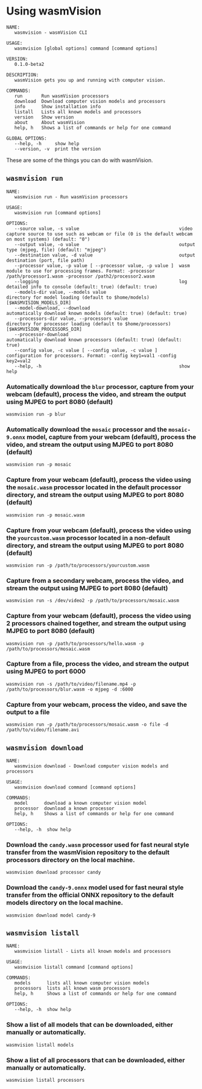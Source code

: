 # Using wasmVision

```
NAME:
   wasmvision - wasmVision CLI

USAGE:
   wasmvision [global options] command [command options]

VERSION:
   0.1.0-beta2

DESCRIPTION:
   wasmVision gets you up and running with computer vision.

COMMANDS:
   run       Run wasmVision processors
   download  Download computer vision models and processors
   info      Show installation info
   listall   Lists all known models and processors
   version   Show version
   about     About wasmVision
   help, h   Shows a list of commands or help for one command

GLOBAL OPTIONS:
   --help, -h     show help
   --version, -v  print the version
```

These are some of the things you can do with wasmVision.

## `wasmvision run`

```shell
NAME:
   wasmvision run - Run wasmVision processors

USAGE:
   wasmvision run [command options]

OPTIONS:
   --source value, -s value                                     video capture source to use such as webcam or file (0 is the default webcam on most systems) (default: "0")
   --output value, -o value                                     output type (mjpeg, file) (default: "mjpeg")
   --destination value, -d value                                output destination (port, file path)
   --processor value, -p value [ --processor value, -p value ]  wasm module to use for processing frames. Format: -processor /path/processor1.wasm -processor /path2/processor2.wasm
   --logging                                                    log detailed info to console (default: true) (default: true)
   --models-dir value, --models value                           directory for model loading (default to $home/models) [$WASMVISION_MODELS_DIR]
   --model-download, --download                                 automatically download known models (default: true) (default: true)
   --processors-dir value, --processors value                   directory for processor loading (default to $home/processors) [$WASMVISION_PROCESSORS_DIR]
   --processor-download                                         automatically download known processors (default: true) (default: true)
   --config value, -c value [ --config value, -c value ]        configuration for processors. Format: -config key1=val1 -config key2=val2
   --help, -h                                                   show help
```

### Automatically download the `blur` processor, capture from your webcam (default), process the video, and stream the output using MJPEG to port 8080 (default)

```shell
wasmvision run -p blur
```

### Automatically download the `mosaic` processor and the `mosaic-9.onnx` model, capture from your webcam (default), process the video, and stream the output using MJPEG to port 8080 (default)

```shell
wasmvision run -p mosaic
```

### Capture from your webcam (default), process the video using the `mosaic.wasm` processor located in the default processor directory, and stream the output using MJPEG to port 8080 (default)

```shell
wasmvision run -p mosaic.wasm
```

### Capture from your webcam (default), process the video using the `yourcustom.wasm` processor located in a non-default directory, and stream the output using MJPEG to port 8080 (default)

```shell
wasmvision run -p /path/to/processors/yourcustom.wasm
```

### Capture from a secondary webcam, process the video, and stream the output using MJPEG to port 8080 (default)

```shell
wasmvision run -s /dev/video2 -p /path/to/processors/mosaic.wasm
```

### Capture from your webcam (default), process the video using 2 processors chained together, and stream the output using MJPEG to port 8080 (default)

```shell
wasmvision run -p /path/to/processors/hello.wasm -p /path/to/processors/mosaic.wasm
```

### Capture from a file, process the video, and stream the output using MJPEG to port 6000

```shell
wasmvision run -s /path/to/video/filename.mp4 -p /path/to/processors/blur.wasm -o mjpeg -d :6000
```

### Capture from your webcam, process the video, and save the output to a file

```shell
wasmvision run -p /path/to/processors/mosaic.wasm -o file -d /path/to/video/filename.avi
```

## `wasmvision download`

```shell
NAME:
   wasmvision download - Download computer vision models and processors

USAGE:
   wasmvision download command [command options]

COMMANDS:
   model      download a known computer vision model
   processor  download a known processor
   help, h    Shows a list of commands or help for one command

OPTIONS:
   --help, -h  show help
```

### Download the `candy.wasm` processor used for fast neural style transfer from the wasmVision repository to the default processors directory on the local machine.

```shell
wasmvision download processor candy
```

### Download the `candy-9.onnx` model used for fast neural style transfer from the official ONNX repository to the default models directory on the local machine.

```shell
wasmvision download model candy-9
```

## `wasmvision listall`

```shell
NAME:
   wasmvision listall - Lists all known models and processors

USAGE:
   wasmvision listall command [command options]

COMMANDS:
   models      lists all known computer vision models
   processors  lists all known wasm processors
   help, h     Shows a list of commands or help for one command

OPTIONS:
   --help, -h  show help
```

### Show a list of all models that can be downloaded, either manually or automatically.

```shell
wasmvision listall models
```

### Show a list of all processors that can be downloaded, either manually or automatically.

```shell
wasmvision listall processors
```
